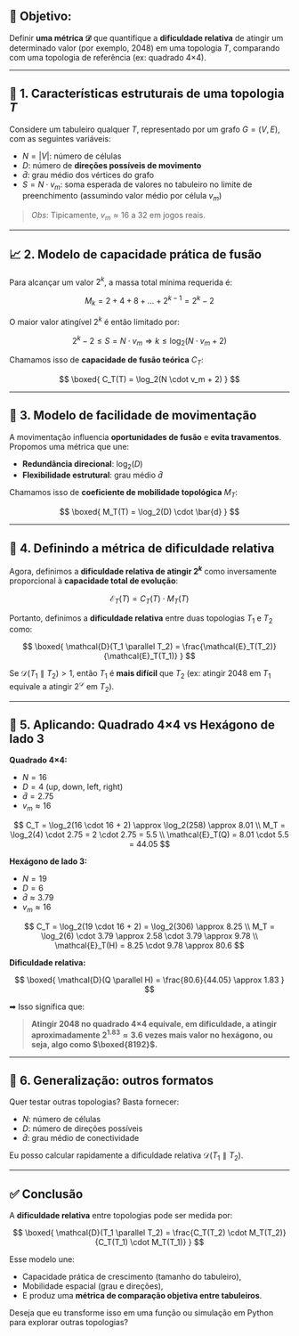 ## 🎯 Objetivo:

Definir **uma métrica $\mathcal{D}$** que quantifique a **dificuldade relativa** de atingir um determinado valor (por exemplo, 2048) em uma topologia $T$, comparando com uma topologia de referência (ex: quadrado 4×4).

---

## 📐 1. Características estruturais de uma topologia $T$

Considere um tabuleiro qualquer $T$, representado por um grafo $G = (V, E)$, com as seguintes variáveis:

* $N = |V|$: número de células
* $D$: número de **direções possíveis de movimento**
* $\bar{d}$: grau médio dos vértices do grafo
* $S = N \cdot v_m$: soma esperada de valores no tabuleiro no limite de preenchimento (assumindo valor médio por célula $v_m$)

> *Obs*: Tipicamente, $v_m \approx 16$ a $32$ em jogos reais.

---

## 📈 2. Modelo de **capacidade prática de fusão**

Para alcançar um valor $2^k$, a massa total mínima requerida é:

$$
M_k = 2 + 4 + 8 + \dots + 2^{k-1} = 2^k - 2
$$

O maior valor atingível $2^k$ é então limitado por:

$$
2^k - 2 \le S = N \cdot v_m
\Rightarrow
k \le \log_2(N \cdot v_m + 2)
$$

Chamamos isso de **capacidade de fusão teórica** $C_T$:

$$
\boxed{
C_T(T) = \log_2(N \cdot v_m + 2)
}
$$

---

## 🔄 3. Modelo de **facilidade de movimentação**

A movimentação influencia **oportunidades de fusão** e **evita travamentos**. Propomos uma métrica que une:

* **Redundância direcional**: $\log_2(D)$
* **Flexibilidade estrutural**: grau médio $\bar{d}$

Chamamos isso de **coeficiente de mobilidade topológica** $M_T$:

$$
\boxed{
M_T(T) = \log_2(D) \cdot \bar{d}
}
$$

---

## 🧠 4. Definindo a **métrica de dificuldade relativa**

Agora, definimos a **dificuldade relativa de atingir $2^k$** como inversamente proporcional à **capacidade total de evolução**:

$$
\mathcal{E}_T(T) = C_T(T) \cdot M_T(T)
$$

Portanto, definimos a **dificuldade relativa** entre duas topologias $T_1$ e $T_2$ como:

$$
\boxed{
\mathcal{D}(T_1 \parallel T_2) = \frac{\mathcal{E}_T(T_2)}{\mathcal{E}_T(T_1)}
}
$$

Se $\mathcal{D}(T_1 \parallel T_2) > 1$, então $T_1$ é **mais difícil** que $T_2$ (ex: atingir 2048 em $T_1$ equivale a atingir $2^{\mathcal{D}}$ em $T_2$).

---

## 🧪 5. Aplicando: Quadrado 4×4 vs Hexágono de lado 3

**Quadrado 4×4:**

* $N = 16$
* $D = 4$ (up, down, left, right)
* $\bar{d} = 2.75$
* $v_m \approx 16$

$$
C_T = \log_2(16 \cdot 16 + 2) \approx \log_2(258) \approx 8.01 \\
M_T = \log_2(4) \cdot 2.75 = 2 \cdot 2.75 = 5.5 \\
\mathcal{E}_T(Q) = 8.01 \cdot 5.5 = 44.05
$$

**Hexágono de lado 3:**

* $N = 19$
* $D = 6$
* $\bar{d} \approx 3.79$
* $v_m \approx 16$

$$
C_T = \log_2(19 \cdot 16 + 2) = \log_2(306) \approx 8.25 \\
M_T = \log_2(6) \cdot 3.79 \approx 2.58 \cdot 3.79 \approx 9.78 \\
\mathcal{E}_T(H) = 8.25 \cdot 9.78 \approx 80.6
$$

**Dificuldade relativa:**

$$
\boxed{
\mathcal{D}(Q \parallel H) = \frac{80.6}{44.05} \approx 1.83
}
$$

➡ Isso significa que:

> **Atingir 2048 no quadrado 4×4 equivale, em dificuldade, a atingir aproximadamente $2^{1.83} \approx 3.6$ vezes mais valor no hexágono, ou seja, algo como $\boxed{8192}$.**

---

## 🧪 6. Generalização: outros formatos

Quer testar outras topologias? Basta fornecer:

* $N$: número de células
* $D$: número de direções possíveis
* $\bar{d}$: grau médio de conectividade

Eu posso calcular rapidamente a dificuldade relativa $\mathcal{D}(T_1 \parallel T_2)$.

---

## ✅ Conclusão

A **dificuldade relativa** entre topologias pode ser medida por:

$$
\boxed{
\mathcal{D}(T_1 \parallel T_2) = \frac{C_T(T_2) \cdot M_T(T_2)}{C_T(T_1) \cdot M_T(T_1)}
}
$$

Esse modelo une:

* Capacidade prática de crescimento (tamanho do tabuleiro),
* Mobilidade espacial (grau e direções),
* E produz uma **métrica de comparação objetiva entre tabuleiros**.

Deseja que eu transforme isso em uma função ou simulação em Python para explorar outras topologias?